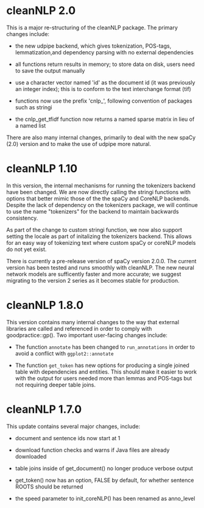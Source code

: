 # cleanNLP 2.0

This is a major re-structuring of the cleanNLP package.
The primary changes include:

* the new udpipe backend, which gives tokenization,
POS-tags, lemmatization,and dependency parsing with no
external dependencies

* all functions return results in memory; to store data
on disk, users need to save the output manually

* use a character vector named 'id' as the document
id (it was previously an integer index); this is to
conform to the text interchange format (tif)

* functions now use the prefix 'cnlp_', following convention
of packages such as stringi

* the cnlp_get_tfidf function now returns a named sparse
matrix in lieu of a named list

There are also many internal changes, primarily to deal
with the new spaCy (2.0) version and to make the use of
udpipe more natural.

# cleanNLP 1.10

In this version, the internal mechanisms for running
the tokenizers backend have been changed. We are now
directly calling the stringi functions with options
that better mimic those of the the spaCy and CoreNLP
backends. Despite the lack of dependency on the
tokenizers package, we will continue to use the
name "tokenizers" for the backend to maintain
backwards consistency.

As part of the change to custom stringi function, we
now also support setting the locale as part of initalizing
the tokenizers backend. This allows for an easy way of
tokenizing text where custom spaCy or coreNLP models
do not yet exist.

There is currently a pre-release version of spaCy
version 2.0.0. The current version has been tested and
runs smoothly with cleanNLP. The new neural network models
are sufficently faster and more accurate; we suggest
migrating to the version 2 series as it becomes stable
for production.

# cleanNLP 1.8.0

This version contains many internal changes to the way
that external libraries are called and referenced in
order to comply with goodpractice::gp(). Two important
user-facing changes include:

* The function `annotate` has been changed to
`run_annotations` in order to avoid a conflict
with `ggplot2::annotate`

* The function `get_token` has new options for producing
a single joined table with dependencies and entities.
This should make it easier to work with the output for
users needed more than lemmas and POS-tags but not
requiring deeper table joins.


# cleanNLP 1.7.0

This update contains several major changes, include:

* document and sentence ids now start at 1

* download function checks and warns if Java files
are already downloaded

* table joins inside of get_document() no longer
produce verbose output

* get_token() now has an option, FALSE by default,
for whether sentence ROOTS should be returned

* the speed parameter to init_coreNLP() has been
renamed as anno_level




